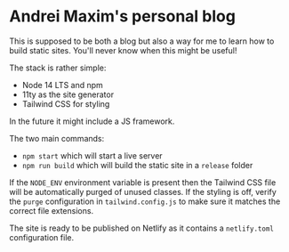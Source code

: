 # Andrei Maxim's personal blog

This is supposed to be both a blog but also a way for me to learn how to
build static sites. You'll never know when this might be useful!

The stack is rather simple:

* Node 14 LTS and npm
* 11ty as the site generator
* Tailwind CSS for styling

In the future it might include a JS framework.

The two main commands:

* `npm start` which will start a live server
* `npm run build` which will build the static site in a `release` folder

If the `NODE_ENV` environment variable is present then the Tailwind CSS file
will be automatically purged of unused classes. If the styling is off, verify 
the `purge` configuration  in `tailwind.config.js` to make sure it matches the 
correct file extensions.

The site is ready to be published on Netlify as it contains a `netlify.toml`
configuration file.
